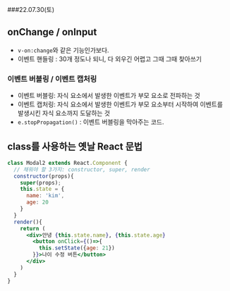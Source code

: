 ###22.07.30(토)
## onChange / onInput

- `v-on:change`와 같은 기능인가보다.
- 이벤트 핸들링 : 30개 정도나 되니, 다 외우긴 어렵고 그때 그때 찾아쓰기

### 이벤트 버블링 / 이벤트 캡처링

- 이벤트 버블링: 자식 요소에서 발생한 이벤트가 부모 요소로 전파하는 것
- 이벤트 캡처링: 자식 요소에서 발생한 이벤트가 부모 요소부터 시작하여 이벤트를 발생시킨 자식 요소까지 도달하는 것
- `e.stopPropagation()` : 이벤트 버블링을 막아주는 코드.
  


## class를 사용하는 옛날 React 문법

```jsx
class Modal2 extends React.Component {
  // 채워야 할 3가지: constructor, super, render
  constructor(props){
    super(props);
    this.state = {
      name: 'kim',
      age: 20
    }
  }
  render(){
    return (
      <div>안녕 {this.state.name}, {this.state.age}
        <button onClick={()=>{
          this.setState({age: 21})
        }}>나이 수정 버튼</button>
      </div>
    )
  }
}
```